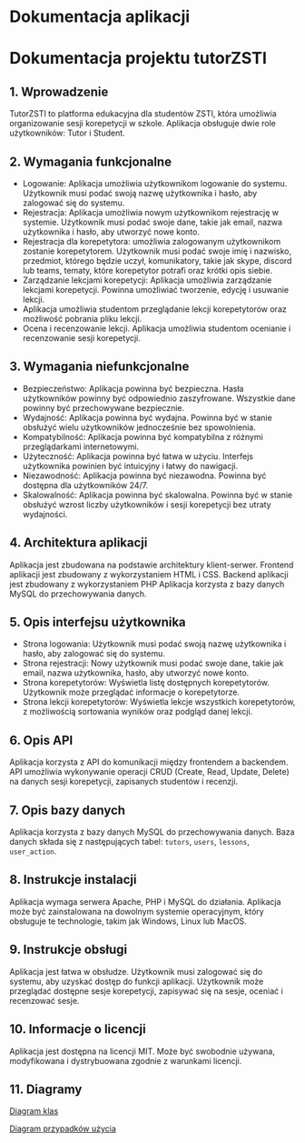 # Dokumentacja aplikacji

# Dokumentacja projektu tutorZSTI

## 1. Wprowadzenie

TutorZSTI to platforma edukacyjna dla studentów ZSTI, która umożliwia organizowanie sesji korepetycji w szkole. Aplikacja obsługuje dwie role użytkowników: Tutor i Student.

## 2. Wymagania funkcjonalne

- Logowanie: Aplikacja umożliwia użytkownikom logowanie do systemu. Użytkownik musi podać swoją nazwę użytkownika i hasło, aby zalogować się do systemu.
- Rejestracja: Aplikacja umożliwia nowym użytkownikom rejestrację w systemie. Użytkownik musi podać swoje dane, takie jak email, nazwa użytkownika i hasło, aby utworzyć nowe konto.
- Rejestracja dla korepetytora: umożliwia zalogowanym użytkownikom zostanie korepetytorem. Użytkownik musi podać swoje imię i nazwisko, przedmiot, którego będzie uczył, komunikatory, takie jak skype, discord lub teams, tematy, które korepetytor potrafi oraz krótki opis siebie.
- Zarządzanie lekcjami korepetycji: Aplikacja umożliwia zarządzanie lekcjami korepetycji. Powinna umożliwiać tworzenie, edycję i usuwanie lekcji.
- Aplikacja umożliwia studentom przeglądanie lekcji korepetytorów oraz możliwość pobrania pliku lekcji.
- Ocena i recenzowanie lekcji. Aplikacja umożliwia studentom ocenianie i recenzowanie sesji korepetycji.

## 3. Wymagania niefunkcjonalne

- Bezpieczeństwo: Aplikacja powinna być bezpieczna. Hasła użytkowników powinny być odpowiednio zaszyfrowane. Wszystkie dane powinny być przechowywane bezpiecznie.
- Wydajność: Aplikacja powinna być wydajna. Powinna być w stanie obsłużyć wielu użytkowników jednocześnie bez spowolnienia.
- Kompatybilność: Aplikacja powinna być kompatybilna z różnymi przeglądarkami internetowymi.
- Użyteczność: Aplikacja powinna być łatwa w użyciu. Interfejs użytkownika powinien być intuicyjny i łatwy do nawigacji.
- Niezawodność: Aplikacja powinna być niezawodna. Powinna być dostępna dla użytkowników 24/7.
- Skalowalność: Aplikacja powinna być skalowalna. Powinna być w stanie obsłużyć wzrost liczby użytkowników i sesji korepetycji bez utraty wydajności.

## 4. Architektura aplikacji

Aplikacja jest zbudowana na podstawie architektury klient-serwer. Frontend aplikacji jest zbudowany z wykorzystaniem HTML i CSS. Backend aplikacji jest zbudowany z wykorzystaniem PHP Aplikacja korzysta z bazy danych MySQL do przechowywania danych.

## 5. Opis interfejsu użytkownika

- Strona logowania: Użytkownik musi podać swoją nazwę użytkownika i hasło, aby zalogować się do systemu.
- Strona rejestracji: Nowy użytkownik musi podać swoje dane, takie jak email, nazwa użytkownika, hasło, aby utworzyć nowe konto.
- Strona korepetytorów: Wyświetla listę dostępnych korepetytorów. Użytkownik może przeglądać informacje o korepetytorze.
- Strona lekcji korepetytorów: Wyświetla lekcje wszystkich korepetytorów, z możliwością sortowania wyników oraz podgląd danej lekcji.

## 6. Opis API

Aplikacja korzysta z API do komunikacji między frontendem a backendem. API umożliwia wykonywanie operacji CRUD (Create, Read, Update, Delete) na danych sesji korepetycji, zapisanych studentów i recenzji.

## 7. Opis bazy danych

Aplikacja korzysta z bazy danych MySQL do przechowywania danych. Baza danych składa się z następujących tabel: `tutors`, `users`, `lessons`, `user_action`.

## 8. Instrukcje instalacji

Aplikacja wymaga serwera Apache, PHP i MySQL do działania. Aplikacja może być zainstalowana na dowolnym systemie operacyjnym, który obsługuje te technologie, takim jak Windows, Linux lub MacOS.

## 9. Instrukcje obsługi

Aplikacja jest łatwa w obsłudze. Użytkownik musi zalogować się do systemu, aby uzyskać dostęp do funkcji aplikacji. Użytkownik może przeglądać dostępne sesje korepetycji, zapisywać się na sesje, oceniać i recenzować sesje.

## 10. Informacje o licencji

Aplikacja jest dostępna na licencji MIT. Może być swobodnie używana, modyfikowana i dystrybuowana zgodnie z warunkami licencji.

## 11. Diagramy

[Diagram klas](https://www.notion.so/Diagram-klas-f02fea8110b843bd9d61472f802c5209?pvs=21)

[Diagram przypadków użycia](https://www.notion.so/Diagram-przypadk-w-u-ycia-1797cdf1bd694d2088735471e43bc95a?pvs=21)